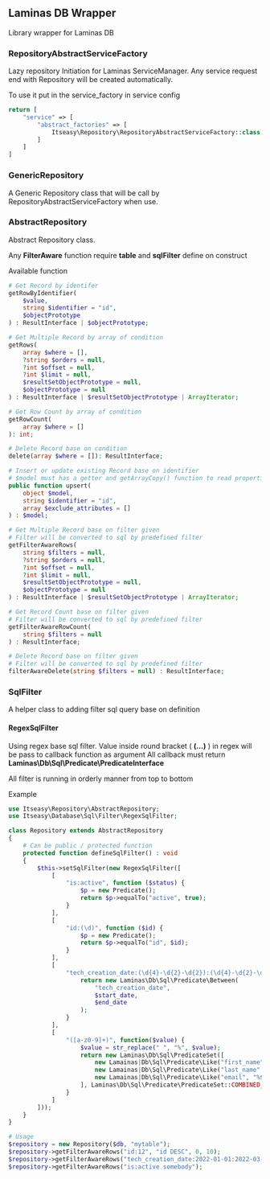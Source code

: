 ## Laminas DB Wrapper

Library wrapper for Laminas DB

### RepositoryAbstractServiceFactory

Lazy repository Initiation for Laminas ServiceManager.
Any service request end with Repository will be created automatically.

To use it put in the service_factory in service config

```php
return [
    "service" => [
        "abstract_factories" => [
            Itseasy\Repository\RepositoryAbstractServiceFactory::class
        ]
    ]
]
```

### GenericRepository

A Generic Repository class that will be call by RepositoryAbstractServiceFactory when use.

### AbstractRepository

Abstract Repository class.

Any **FilterAware** function require **table** and **sqlFilter** define on construct

Available function

```php
# Get Record by identifer
getRowByIdentifier(
    $value,
    string $identifier = "id",
    $objectPrototype
) : ResultInterface | $objectPrototype;

# Get Multiple Record by array of condition
getRows(
    array $where = [],
	?string $orders = null,
    ?int $offset = null,
    ?int $limit = null,
    $resultSetObjectPrototype = null,
    $objectPrototype = null
) : ResultInterface | $resultSetObjectPrototype | ArrayIterator;

# Get Row Count by array of condition
getRowCount(
    array $where = []
): int;

# Delete Record base on condition
delete(array $where = []): ResultInterface;

# Insert or update existing Record base on identifier
# $model must has a getter and getArrayCopy() function to read properties
public function upsert(
   	object $model,
	string $identifier = "id",
   	array $exclude_attributes = []
) : $model;

# Get Multiple Record base on filter given
# Filter will be converted to sql by predefined filter
getFilterAwareRows(
    string $filters = null,
    ?string $orders = null,
    ?int $offset = null,
    ?int $limit = null,
    $resultSetObjectPrototype = null,
    $objectPrototype = null
) : ResultInterface | $resultSetObjectPrototype | ArrayIterator;

# Get Record Count base on filter given
# Filter will be converted to sql by predefined filter
getFilterAwareRowCount(
    string $filters = null
) : ResultInterface;

# Delete Record base on filter given
# Filter will be converted to sql by predefined filter
filterAwareDelete(string $filters = null) : ResultInterface;
```

### SqlFilter

A helper class to adding filter sql query base on definition

#### RegexSqlFilter

Using regex base sql filter.
Value inside round bracket ( **(...)** ) in regex will be pass to callback function as argument
All callback must return **Laminas\Db\Sql\Predicate\PredicateInterface**

All filter is running in orderly manner from top to bottom

Example

```php
use Itseasy\Repository\AbstractRepository;
use Itseasy\Database\Sql\Filter\RegexSqlFilter;

class Repository extends AbstractRepository
{
    # Can be public / protected function
    protected function defineSqlFilter() : void
    {
        $this->setSqlFilter(new RegexSqlFilter([
            [
                "is:active", function ($status) {
                    $p = new Predicate();
                    return $p->equalTo("active", true);
                }
            ],
            [
                "id:(\d)", function ($id) {
                    $p = new Predicate();
                    return $p->equalTo("id", $id);
                }
            ],
            [
                "tech_creation_date:(\d{4}-\d{2}-\d{2}):(\d{4}-\d{2}-\d{2})", function($start_date, $end_date) {
                    return new Laminas\Db\Sql\Predicate\Between(
                        "tech_creation_date",
                        $start_date,
                        $end_date
                    );
                }
            ],
            [
                "([a-z0-9]+)", function($value) {
                    $value = str_replace(" ", "%", $value);
                	return new Laminas\Db\Sql\PredicateSet([
 	                    new Lamainas|Db\Sql\Predicate\Like("first_name", "%$value%"),
                        new Lamainas|Db\Sql\Predicate\Like("last_name", "%$value%"),
 			            new Lamainas|Db\Sql\Predicate\Like("email", "%$value%"),
                    ], Laminas\Db\Sql\Predicate\PredicateSet::COMBINED_BY_AND );
                }
            ]
        ]));
    }
}

# Usage
$repository = new Repository($db, "mytable");
$repository->getFilterAwareRows("id:12", "id DESC", 0, 10);
$repository->getFilterAwareRows("tech_creation_date:2022-01-01:2022-03-01", null, 0, 10);
$repository->getFilterAwareRows("is:active somebody");

```
